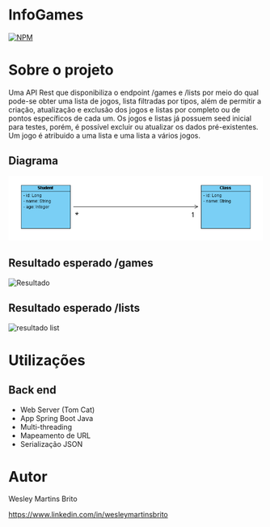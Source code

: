 # InfoGames 
[![NPM](https://img.shields.io/npm/l/react)](https://github.com/wesleymartinsbrito/api-school/blob/main/LICENSE) 

# Sobre o projeto

Uma API Rest que disponibiliza o endpoint /games e /lists por meio do qual pode-se obter uma lista de jogos, lista filtradas por tipos, além de permitir a criação, atualização e exclusão dos jogos e listas por completo ou de pontos específicos de cada um. Os jogos e listas já possuem seed inicial para testes, porém, é possível excluir ou atualizar os dados pré-existentes. Um jogo é atribuido a uma lista e uma lista a vários jogos. 

## Diagrama
![Diagrama de classes](https://github.com/wesleymartinsbrito/api-school/blob/main/assets/Screenshot_194.png)

## Resultado esperado /games
![Resultado](https://github.com/wesleymartinsbrito/infogames/assets/113721470/f9d55759-83f0-4abd-82bb-6cd1d52d470f
)

## Resultado esperado /lists
![resultado list](https://github.com/wesleymartinsbrito/infogames/assets/113721470/68ee3798-bddb-4d6c-acd3-e31c1034de08)

# Utilizações
## Back end
-	Web Server (Tom Cat)
-	App Spring Boot Java
-	Multi-threading
-	Mapeamento de URL
-	Serialização JSON

# Autor

Wesley Martins Brito

https://www.linkedin.com/in/wesleymartinsbrito
